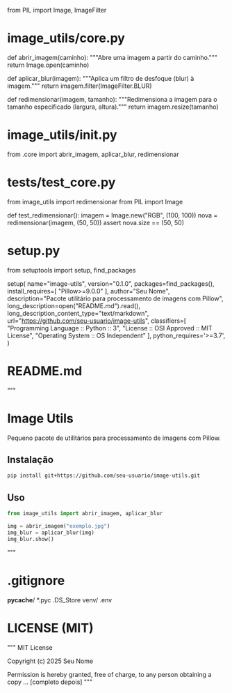 from PIL import Image, ImageFilter

# image_utils/core.py

def abrir_imagem(caminho):
    """Abre uma imagem a partir do caminho."""
    return Image.open(caminho)

def aplicar_blur(imagem):
    """Aplica um filtro de desfoque (blur) à imagem."""
    return imagem.filter(ImageFilter.BLUR)

def redimensionar(imagem, tamanho):
    """Redimensiona a imagem para o tamanho especificado (largura, altura)."""
    return imagem.resize(tamanho)

# image_utils/__init__.py
from .core import abrir_imagem, aplicar_blur, redimensionar

# tests/test_core.py
from image_utils import redimensionar
from PIL import Image

def test_redimensionar():
    imagem = Image.new("RGB", (100, 100))
    nova = redimensionar(imagem, (50, 50))
    assert nova.size == (50, 50)

# setup.py
from setuptools import setup, find_packages

setup(
    name="image-utils",
    version="0.1.0",
    packages=find_packages(),
    install_requires=[
        "Pillow>=9.0.0"
    ],
    author="Seu Nome",
    description="Pacote utilitário para processamento de imagens com Pillow",
    long_description=open("README.md").read(),
    long_description_content_type="text/markdown",
    url="https://github.com/seu-usuario/image-utils",
    classifiers=[
        "Programming Language :: Python :: 3",
        "License :: OSI Approved :: MIT License",
        "Operating System :: OS Independent"
    ],
    python_requires='>=3.7',
)

# README.md
"""
# Image Utils

Pequeno pacote de utilitários para processamento de imagens com Pillow.

## Instalação

```bash
pip install git+https://github.com/seu-usuario/image-utils.git
```

## Uso

```python
from image_utils import abrir_imagem, aplicar_blur

img = abrir_imagem("exemplo.jpg")
img_blur = aplicar_blur(img)
img_blur.show()
```
"""

# .gitignore
__pycache__/
*.pyc
.DS_Store
venv/
.env

# LICENSE (MIT)
"""
MIT License

Copyright (c) 2025 Seu Nome

Permission is hereby granted, free of charge, to any person obtaining a copy
... [completo depois]
"""
